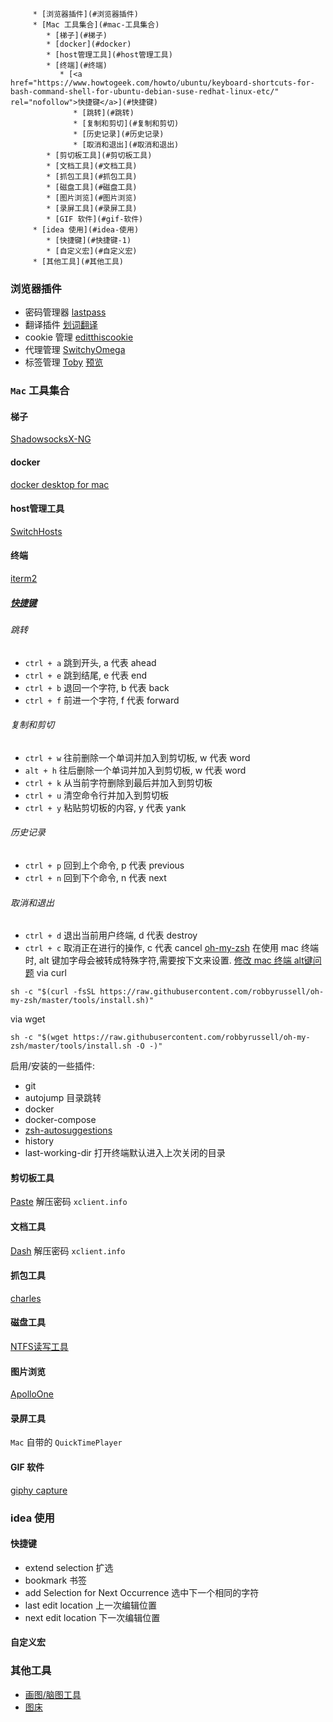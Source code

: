<!--ts-->
         * [浏览器插件](#浏览器插件)
         * [Mac 工具集合](#mac-工具集合)
            * [梯子](#梯子)
            * [docker](#docker)
            * [host管理工具](#host管理工具)
            * [终端](#终端)
               * [<a href="https://www.howtogeek.com/howto/ubuntu/keyboard-shortcuts-for-bash-command-shell-for-ubuntu-debian-suse-redhat-linux-etc/" rel="nofollow">快捷键</a>](#快捷键)
                  * [跳转](#跳转)
                  * [复制和剪切](#复制和剪切)
                  * [历史记录](#历史记录)
                  * [取消和退出](#取消和退出)
            * [剪切板工具](#剪切板工具)
            * [文档工具](#文档工具)
            * [抓包工具](#抓包工具)
            * [磁盘工具](#磁盘工具)
            * [图片浏览](#图片浏览)
            * [录屏工具](#录屏工具)
            * [GIF 软件](#gif-软件)
         * [idea 使用](#idea-使用)
            * [快捷键](#快捷键-1)
            * [自定义宏](#自定义宏)
         * [其他工具](#其他工具)

<!-- Added by: ltinyho, at: 2019年 8月 7日 星期三 23时07分13秒 CST -->

<!--te-->
### 浏览器插件
- 密码管理器  [lastpass](https://chrome.google.com/webstore/detail/lastpass-free-password-ma/hdokiejnpimakedhajhdlcegeplioahd)
- 翻译插件 [划词翻译](https://chrome.google.com/webstore/detail/ikhdkkncnoglghljlkmcimlnlhkeamad)
- cookie 管理 [editthiscookie](https://chrome.google.com/webstore/detail/editthiscookie/fngmhnnpilhplaeedifhccceomclgfbg)
- 代理管理 [SwitchyOmega](https://chrome.google.com/webstore/detail/padekgcemlokbadohgkifijomclgjgif)
- 标签管理 [Toby](https://chrome.google.com/webstore/detail/hddnkoipeenegfoeaoibdmnaalmgkpip) [预览](https://i.loli.net/2019/08/07/1msdZnAHxIqBEjv.png)

### `Mac` 工具集合

#### 梯子
[ShadowsocksX-NG](https://github.com/shadowsocks/ShadowsocksX-NG/releases)

#### docker

[docker desktop for mac](https://docs.docker.com/docker-for-mac/install/)

#### host管理工具 

[SwitchHosts](https://github.com/oldj/SwitchHosts/releases)

#### 终端
[iterm2](https://www.iterm2.com/downloads.html)
##### [快捷键](https://www.howtogeek.com/howto/ubuntu/keyboard-shortcuts-for-bash-command-shell-for-ubuntu-debian-suse-redhat-linux-etc/)

###### 跳转
- `ctrl + a` 跳到开头, a 代表 ahead
- `ctrl + e` 跳到结尾, e 代表 end
- `ctrl + b` 退回一个字符, b 代表 back
- `ctrl + f` 前进一个字符, f 代表 forward

###### 复制和剪切
- `ctrl + w` 往前删除一个单词并加入到剪切板, w 代表 word
- `alt + h`  往后删除一个单词并加入到剪切板, w 代表 word
- `ctrl + k` 从当前字符删除到最后并加入到剪切板
- `ctrl + u` 清空命令行并加入到剪切板 
- `ctrl + y` 粘贴剪切板的内容, y 代表 yank 

###### 历史记录
- `ctrl + p` 回到上个命令, p 代表 previous
- `ctrl + n` 回到下个命令, n 代表 next
###### 取消和退出
- `ctrl + d` 退出当前用户终端, d 代表 destroy
- `ctrl + c` 取消正在进行的操作, c 代表 cancel
[oh-my-zsh](https://github.com/robbyrussell/oh-my-zsh)
在使用 mac 终端时, alt 键加字母会被转成特殊字符,需要按下文来设置.
[修改 mac 终端 alt键问题](https://blog.csdn.net/FungLeo/article/details/78055768)
via curl
```shell
sh -c "$(curl -fsSL https://raw.githubusercontent.com/robbyrussell/oh-my-zsh/master/tools/install.sh)"
```
via wget
```shell
sh -c "$(wget https://raw.githubusercontent.com/robbyrussell/oh-my-zsh/master/tools/install.sh -O -)"
```
启用/安装的一些插件:
-  git
-  autojump 目录跳转
-  docker
-  docker-compose
-  [zsh-autosuggestions](https://github.com/zsh-users/zsh-autosuggestions/blob/master/INSTALL.md#oh-my-zsh)
-  history
-  last-working-dir 打开终端默认进入上次关闭的目录

#### 剪切板工具

[Paste](https://pan.baidu.com/s/116tLnJ8WIBEfgyWEg2dC9Q) 解压密码 `xclient.info`


#### 文档工具

[Dash](https://pan.baidu.com/s/11OhN4Dg1XvKN9EQA61ZzzQ) 解压密码 `xclient.info`


####  抓包工具

[charles](https://pan.baidu.com/s/1SeCIsF-zcl23rNLRpbQYpA)
 
#### 磁盘工具

[NTFS读写工具](https://pan.baidu.com/s/1hgV8V45j3u4Fwf7Kas7aiA)

#### 图片浏览

[ApolloOne](https://pan.baidu.com/s/12CArzw0L7wn-2fWwGrMIcQ)

#### 录屏工具

`Mac` 自带的 `QuickTimePlayer`
#### GIF 软件
[giphy capture](https://giphy.com/apps/giphycapture)

### idea 使用
#### 快捷键
- extend selection 扩选
- bookmark  书签
- add Selection for Next Occurrence 选中下一个相同的字符
- last edit location  上一次编辑位置
- next edit location  下一次编辑位置
#### 自定义宏

### 其他工具
- [画图/脑图工具](https://www.processon.com/i/5894990ce4b0c87c63ddb002)
- [图床](https://sm.ms/)
